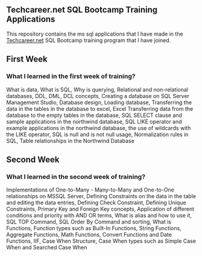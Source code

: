 ## Techcareer.net SQL Bootcamp Training Applications

 This repository contains the ms sql applications that I have made in the <a href='https://www.techcareer.net/en'>Techcareer.net</a> SQL Bootcamp training program that I have joined.
 
 ## First Week
 ### What I learned in the first week of training?
What is data, What is SQL, Why is querying, Relational and non-relational databases, DDL, DML, DCL concepts, Creating a database on SQL Server Management Studio, Database design, Loading database, Transferring the data in the tables in the database to excel, Excel Transferring data from the database to the empty tables in the database, SQL SELECT clause and sample applications in the northwind database, SQL LIKE operator and example applications in the northwind database, the use of wildcards with the LIKE operator, SQL is null and is not null usage, Normalization rules in SQL, Table relationships in the Northwind Database

 ## Second Week
 ### What I learned in the second week of training?
 Implementations of One-to-Many - Many-to-Many and One-to-One relationships on MSSQL Server, Defining Constraints on the data in the table and editing the data entries, Defining Check Constraint, Defining Unique Constraints, Primary Key and Foreign Key concepts, Application of different conditions and priority with AND OR terms, What is alias and how to use it, SQL TOP Command, SQL Order By Command and sorting, What is Functions, Function types such as Built-In Functions, String Functions, Aggregate Functions, Math Functions, Convert Functions and Date Functions, IIF, Case When Structure, Case When types such as Simple Case When and Searched Case When
